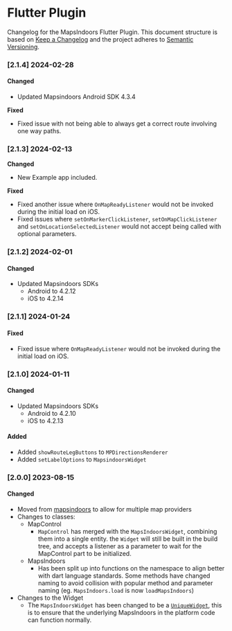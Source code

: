 # Flutter Plugin

Changelog for the MapsIndoors Flutter Plugin. This document structure is based on [Keep a Changelog](http://keepachangelog.com/en/1.0.0/) and the project adheres to [Semantic Versioning](http://semver.org/spec/v2.0.0.html).

### [2.1.4] 2024-02-28

#### Changed

* Updated Mapsindoors Android SDK 4.3.4

**Fixed**

* Fixed issue with not being able to always get a correct route involving one way paths.

### \[2.1.3] 2024-02-13

**Changed**

* New Example app included.

**Fixed**

* Fixed another issue where `OnMapReadyListener` would not be invoked during the initial load on iOS.
* Fixed issues where `setOnMarkerClickListener`, `setOnMapClickListener` and `setOnLocationSelectedListener` would not accept being called with optional parameters.

### \[2.1.2] 2024-02-01

#### Changed

* Updated Mapsindoors SDKs
  * Android to 4.2.12
  * iOS to 4.2.14

### \[2.1.1] 2024-01-24

#### Fixed

* Fixed issue where `OnMapReadyListener` would not be invoked during the initial load on iOS.

### \[2.1.0] 2024-01-11

#### Changed

* Updated Mapsindoors SDKs
  * Android to 4.2.10
  * iOS to 4.2.13

#### Added

* Added `showRouteLegButtons` to `MPDirectionsRenderer`
* Added `setLabelOptions` to `MapsindoorsWidget`

### \[2.0.0] 2023-08-15

#### Changed

* Moved from [mapsindoors](https://pub.dev/packages/mapsindoors) to allow for multiple map providers
* Changes to classes:
  * MapControl
    * `MapControl` has merged with the `MapsIndoorsWidget`, combining them into a single entity. the `Widget` will still be built in the build tree, and accepts a listener as a parameter to wait for the MapControl part to be initialized.
  * MapsIndoors
    * Has been split up into functions on the namespace to align better with dart language standards. Some methods have changed naming to avoid collision with popular method and parameter naming (eg. `MapsIndoors.load` is now `loadMapsIndoors`)
* Changes to the Widget
  * The `MapsIndoorsWidget` has been changed to be a [`UniqueWidget`](https://api.flutter.dev/flutter/widgets/UniqueWidget-class.html), this is to ensure that the underlying MapsIndoors in the platform code can function normally.

[\
](https://docs.mapsindoors.com/changelogs/components)

